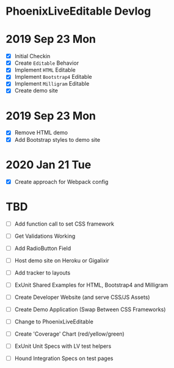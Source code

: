 # PhoenixLiveEditable Devlog

# 2019 Sep 23 Mon

- [x] Initial Checkin
- [x] Create `Editable` Behavior
- [x] Implement `HTML` Editable 
- [x] Implement `Bootstrap4` Editable 
- [x] Implement `Milligram` Editable 
- [x] Create demo site

# 2019 Sep 23 Mon

- [x] Remove HTML demo
- [x] Add Bootstrap styles to demo site

# 2020 Jan 21 Tue

- [x] Create approach for Webpack config

# TBD

- [ ] Add function call to set CSS framework

- [ ] Get Validations Working
- [ ] Add RadioButton Field

- [ ] Host demo site on Heroku or Gigalixir
- [ ] Add tracker to layouts

- [ ] ExUnit Shared Examples for HTML, Bootstrap4 and Milligram
- [ ] Create Developer Website (and serve CSS/JS Assets)
- [ ] Create Demo Application (Swap Between CSS Frameworks)
- [ ] Change to PhoenixLiveEditable
- [ ] Create 'Coverage' Chart (red/yellow/green)
- [ ] ExUnit Unit Specs with LV test helpers
- [ ] Hound Integration Specs on test pages


